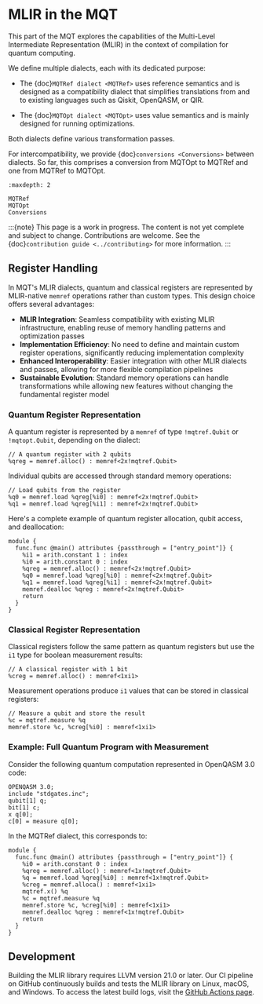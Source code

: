 # MLIR in the MQT

This part of the MQT explores the capabilities of the Multi-Level Intermediate Representation (MLIR) in the context of compilation for quantum computing.

We define multiple dialects, each with its dedicated purpose:

- The {doc}`MQTRef dialect <MQTRef>` uses reference semantics and is designed as a compatibility dialect that simplifies translations from and to existing languages such as Qiskit, OpenQASM, or QIR.

- The {doc}`MQTOpt dialect <MQTOpt>` uses value semantics and is mainly designed for running optimizations.

Both dialects define various transformation passes.

For intercompatibility, we provide {doc}`conversions <Conversions>` between dialects.
So far, this comprises a conversion from MQTOpt to MQTRef and one from MQTRef to MQTOpt.

```{toctree}
:maxdepth: 2

MQTRef
MQTOpt
Conversions
```

:::{note}
This page is a work in progress.
The content is not yet complete and subject to change.
Contributions are welcome.
See the {doc}`contribution guide <../contributing>` for more information.
:::

## Register Handling

In MQT's MLIR dialects, quantum and classical registers are represented by MLIR-native `memref` operations rather than custom types.
This design choice offers several advantages:

- **MLIR Integration**: Seamless compatibility with existing MLIR infrastructure, enabling reuse of memory handling patterns and optimization passes
- **Implementation Efficiency**: No need to define and maintain custom register operations, significantly reducing implementation complexity
- **Enhanced Interoperability**: Easier integration with other MLIR dialects and passes, allowing for more flexible compilation pipelines
- **Sustainable Evolution**: Standard memory operations can handle transformations while allowing new features without changing the fundamental register model

### Quantum Register Representation

A quantum register is represented by a `memref` of type `!mqtref.Qubit` or `!mqtopt.Qubit`, depending on the dialect:

```mlir
// A quantum register with 2 qubits
%qreg = memref.alloc() : memref<2x!mqtref.Qubit>
```

Individual qubits are accessed through standard memory operations:

```mlir
// Load qubits from the register
%q0 = memref.load %qreg[%i0] : memref<2x!mqtref.Qubit>
%q1 = memref.load %qreg[%i1] : memref<2x!mqtref.Qubit>
```

Here's a complete example of quantum register allocation, qubit access, and deallocation:

```mlir
module {
  func.func @main() attributes {passthrough = ["entry_point"]} {
    %i1 = arith.constant 1 : index
    %i0 = arith.constant 0 : index
    %qreg = memref.alloc() : memref<2x!mqtref.Qubit>
    %q0 = memref.load %qreg[%i0] : memref<2x!mqtref.Qubit>
    %q1 = memref.load %qreg[%i1] : memref<2x!mqtref.Qubit>
    memref.dealloc %qreg : memref<2x!mqtref.Qubit>
    return
  }
}
```

### Classical Register Representation

Classical registers follow the same pattern as quantum registers but use the `i1` type for boolean measurement results:

```mlir
// A classical register with 1 bit
%creg = memref.alloc() : memref<1xi1>
```

Measurement operations produce `i1` values that can be stored in classical registers:

```mlir
// Measure a qubit and store the result
%c = mqtref.measure %q
memref.store %c, %creg[%i0] : memref<1xi1>
```

### Example: Full Quantum Program with Measurement

Consider the following quantum computation represented in OpenQASM 3.0 code:

```qasm3
OPENQASM 3.0;
include "stdgates.inc";
qubit[1] q;
bit[1] c;
x q[0];
c[0] = measure q[0];
```

In the MQTRef dialect, this corresponds to:

```mlir
module {
  func.func @main() attributes {passthrough = ["entry_point"]} {
    %i0 = arith.constant 0 : index
    %qreg = memref.alloc() : memref<1x!mqtref.Qubit>
    %q = memref.load %qreg[%i0] : memref<1x!mqtref.Qubit>
    %creg = memref.alloca() : memref<1xi1>
    mqtref.x() %q
    %c = mqtref.measure %q
    memref.store %c, %creg[%i0] : memref<1xi1>
    memref.dealloc %qreg : memref<1x!mqtref.Qubit>
    return
  }
}
```

## Development

Building the MLIR library requires LLVM version 21.0 or later.
Our CI pipeline on GitHub continuously builds and tests the MLIR library on Linux, macOS, and Windows.
To access the latest build logs, visit the [GitHub Actions page](https://github.com/munich-quantum-toolkit/core/actions/workflows/ci.yml).
